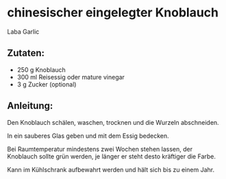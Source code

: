 chinesischer eingelegter Knoblauch
===
Laba Garlic

Zutaten:
---
- 250 g Knoblauch
- 300 ml Reisessig oder mature vinegar
- 3 g Zucker (optional)

Anleitung:
---
Den Knoblauch schälen, waschen, trocknen und die Wurzeln abschneiden.

In ein sauberes Glas geben und mit dem Essig bedecken.

Bei Raumtemperatur mindestens zwei Wochen stehen lassen, der Knoblauch sollte grün werden, je länger er steht desto kräftiger die Farbe.

Kann im Kühlschrank aufbewahrt werden und hält sich bis zu einem Jahr.